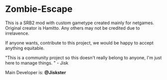 # Zombie-Escape
This is a SRB2 mod with custom gametype created mainly for netgames.
Original creator is Hamitto. Any others may not be credited due to irrelavence.

If anyone wants, contribute to this project, we would be happy to accept anything equitable.

"This is a community project so this doesn't really belong to anyone, I'm just here to manage things. " - Jisk

Main Developer is: **@Jiskster**
